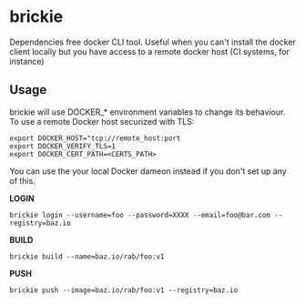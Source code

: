 # brickie
Dependencies free docker CLI tool. Useful when you can't install the docker client locally but you have access to a remote docker host (CI systems, for instance)

## Usage

brickie will use DOCKER_* environment variables to change its behaviour. To use a remote Docker host securized with TLS:

```
export DOCKER_HOST="tcp://remote_host:port
export DOCKER_VERIFY_TLS=1
export DOCKER_CERT_PATH=<CERTS_PATH>
```

You can use the your local Docker dameon instead if you don't set up any of this.

**LOGIN**

`brickie login --username=foo --password=XXXX --email=foo@bar.com --registry=baz.io`

**BUILD**

`brickie build --name=baz.io/rab/foo:v1`

**PUSH**

`brickie push --image=baz.io/rab/foo:v1 --registry=baz.io`
